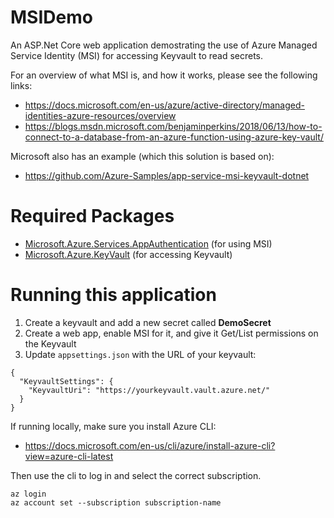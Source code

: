 # MSIDemo

An ASP.Net Core web application demostrating the use of Azure Managed Service Identity (MSI) for accessing Keyvault to read secrets.

For an overview of what MSI is, and how it works, please see the following links:

- https://docs.microsoft.com/en-us/azure/active-directory/managed-identities-azure-resources/overview
- https://blogs.msdn.microsoft.com/benjaminperkins/2018/06/13/how-to-connect-to-a-database-from-an-azure-function-using-azure-key-vault/

Microsoft also has an example (which this solution is based on):

- https://github.com/Azure-Samples/app-service-msi-keyvault-dotnet


# Required Packages

- [Microsoft.Azure.Services.AppAuthentication][1] (for using MSI)
- [Microsoft.Azure.KeyVault][2] (for accessing Keyvault)


# Running this application

1. Create a keyvault and add a new secret called __DemoSecret__
2. Create a web app, enable MSI for it, and give it Get/List permissions on the Keyvault
3. Update `appsettings.json` with the URL of your keyvault:
```
{
  "KeyvaultSettings": {
    "KeyvaultUri": "https://yourkeyvault.vault.azure.net/"
  }
}
```

If running locally, make sure you install Azure CLI:

- https://docs.microsoft.com/en-us/cli/azure/install-azure-cli?view=azure-cli-latest


Then use the cli to log in and select the correct subscription.

```
az login
az account set --subscription subscription-name
```

[1]: https://www.nuget.org/packages/Microsoft.Azure.Services.AppAuthentication/
[2]: https://www.nuget.org/packages/Microsoft.Azure.KeyVault/